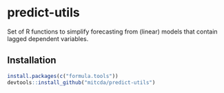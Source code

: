 # predict-utils

Set of R functions to simplify forecasting from (linear) models that
contain lagged dependent variables.

## Installation

```r
install.packages(c("formula.tools"))
devtools::install_github("mitcda/predict-utils")
```

